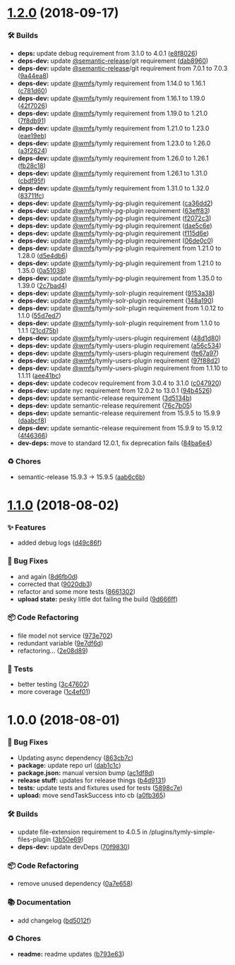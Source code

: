# [1.2.0](https://github.com/wmfs/tymly-upload-plugin/compare/v1.1.0...v1.2.0) (2018-09-17)


### 🛠 Builds

* **deps:** update debug requirement from 3.1.0 to 4.0.1 ([e8f8026](https://github.com/wmfs/tymly-upload-plugin/commit/e8f8026))
* **deps-dev:** update [@semantic-release](https://github.com/semantic-release)/git requirement ([dab8960](https://github.com/wmfs/tymly-upload-plugin/commit/dab8960))
* **deps-dev:** update [@semantic-release](https://github.com/semantic-release)/git requirement from 7.0.1 to 7.0.3 ([9a44ea8](https://github.com/wmfs/tymly-upload-plugin/commit/9a44ea8))
* **deps-dev:** update [@wmfs](https://github.com/wmfs)/tymly requirement from 1.14.0 to 1.16.1 ([c781d60](https://github.com/wmfs/tymly-upload-plugin/commit/c781d60))
* **deps-dev:** update [@wmfs](https://github.com/wmfs)/tymly requirement from 1.16.1 to 1.19.0 ([42f7026](https://github.com/wmfs/tymly-upload-plugin/commit/42f7026))
* **deps-dev:** update [@wmfs](https://github.com/wmfs)/tymly requirement from 1.19.0 to 1.21.0 ([7f8db91](https://github.com/wmfs/tymly-upload-plugin/commit/7f8db91))
* **deps-dev:** update [@wmfs](https://github.com/wmfs)/tymly requirement from 1.21.0 to 1.23.0 ([eae19eb](https://github.com/wmfs/tymly-upload-plugin/commit/eae19eb))
* **deps-dev:** update [@wmfs](https://github.com/wmfs)/tymly requirement from 1.23.0 to 1.26.0 ([a3f2624](https://github.com/wmfs/tymly-upload-plugin/commit/a3f2624))
* **deps-dev:** update [@wmfs](https://github.com/wmfs)/tymly requirement from 1.26.0 to 1.26.1 ([fb28c18](https://github.com/wmfs/tymly-upload-plugin/commit/fb28c18))
* **deps-dev:** update [@wmfs](https://github.com/wmfs)/tymly requirement from 1.26.1 to 1.31.0 ([cbdf95f](https://github.com/wmfs/tymly-upload-plugin/commit/cbdf95f))
* **deps-dev:** update [@wmfs](https://github.com/wmfs)/tymly requirement from 1.31.0 to 1.32.0 ([83711fc](https://github.com/wmfs/tymly-upload-plugin/commit/83711fc))
* **deps-dev:** update [@wmfs](https://github.com/wmfs)/tymly-pg-plugin requirement ([ca36dd2](https://github.com/wmfs/tymly-upload-plugin/commit/ca36dd2))
* **deps-dev:** update [@wmfs](https://github.com/wmfs)/tymly-pg-plugin requirement ([63eff83](https://github.com/wmfs/tymly-upload-plugin/commit/63eff83))
* **deps-dev:** update [@wmfs](https://github.com/wmfs)/tymly-pg-plugin requirement ([f2072c3](https://github.com/wmfs/tymly-upload-plugin/commit/f2072c3))
* **deps-dev:** update [@wmfs](https://github.com/wmfs)/tymly-pg-plugin requirement ([dae5c6e](https://github.com/wmfs/tymly-upload-plugin/commit/dae5c6e))
* **deps-dev:** update [@wmfs](https://github.com/wmfs)/tymly-pg-plugin requirement ([f115d6e](https://github.com/wmfs/tymly-upload-plugin/commit/f115d6e))
* **deps-dev:** update [@wmfs](https://github.com/wmfs)/tymly-pg-plugin requirement ([06de0c0](https://github.com/wmfs/tymly-upload-plugin/commit/06de0c0))
* **deps-dev:** update [@wmfs](https://github.com/wmfs)/tymly-pg-plugin requirement from 1.21.0 to 1.28.0 ([d5e4db6](https://github.com/wmfs/tymly-upload-plugin/commit/d5e4db6))
* **deps-dev:** update [@wmfs](https://github.com/wmfs)/tymly-pg-plugin requirement from 1.21.0 to 1.35.0 ([0a51038](https://github.com/wmfs/tymly-upload-plugin/commit/0a51038))
* **deps-dev:** update [@wmfs](https://github.com/wmfs)/tymly-pg-plugin requirement from 1.35.0 to 1.39.0 ([2c7bad4](https://github.com/wmfs/tymly-upload-plugin/commit/2c7bad4))
* **deps-dev:** update [@wmfs](https://github.com/wmfs)/tymly-solr-plugin requirement ([9153a38](https://github.com/wmfs/tymly-upload-plugin/commit/9153a38))
* **deps-dev:** update [@wmfs](https://github.com/wmfs)/tymly-solr-plugin requirement ([148a190](https://github.com/wmfs/tymly-upload-plugin/commit/148a190))
* **deps-dev:** update [@wmfs](https://github.com/wmfs)/tymly-solr-plugin requirement from 1.0.12 to 1.1.0 ([55d7ed7](https://github.com/wmfs/tymly-upload-plugin/commit/55d7ed7))
* **deps-dev:** update [@wmfs](https://github.com/wmfs)/tymly-solr-plugin requirement from 1.1.0 to 1.1.1 ([21cd75b](https://github.com/wmfs/tymly-upload-plugin/commit/21cd75b))
* **deps-dev:** update [@wmfs](https://github.com/wmfs)/tymly-users-plugin requirement ([48d1d80](https://github.com/wmfs/tymly-upload-plugin/commit/48d1d80))
* **deps-dev:** update [@wmfs](https://github.com/wmfs)/tymly-users-plugin requirement ([a56c534](https://github.com/wmfs/tymly-upload-plugin/commit/a56c534))
* **deps-dev:** update [@wmfs](https://github.com/wmfs)/tymly-users-plugin requirement ([fe67a97](https://github.com/wmfs/tymly-upload-plugin/commit/fe67a97))
* **deps-dev:** update [@wmfs](https://github.com/wmfs)/tymly-users-plugin requirement ([97f88d2](https://github.com/wmfs/tymly-upload-plugin/commit/97f88d2))
* **deps-dev:** update [@wmfs](https://github.com/wmfs)/tymly-users-plugin requirement from 1.1.10 to 1.1.11 ([aee41bc](https://github.com/wmfs/tymly-upload-plugin/commit/aee41bc))
* **deps-dev:** update codecov requirement from 3.0.4 to 3.1.0 ([c047920](https://github.com/wmfs/tymly-upload-plugin/commit/c047920))
* **deps-dev:** update nyc requirement from 12.0.2 to 13.0.1 ([94b4526](https://github.com/wmfs/tymly-upload-plugin/commit/94b4526))
* **deps-dev:** update semantic-release requirement ([3d5134b](https://github.com/wmfs/tymly-upload-plugin/commit/3d5134b))
* **deps-dev:** update semantic-release requirement ([76c7b05](https://github.com/wmfs/tymly-upload-plugin/commit/76c7b05))
* **deps-dev:** update semantic-release requirement from 15.9.5 to 15.9.9 ([daabcf8](https://github.com/wmfs/tymly-upload-plugin/commit/daabcf8))
* **deps-dev:** update semantic-release requirement from 15.9.9 to 15.9.12 ([4f46366](https://github.com/wmfs/tymly-upload-plugin/commit/4f46366))
* **dev-deps:** move to standard 12.0.1, fix deprecation fails ([84ba6e4](https://github.com/wmfs/tymly-upload-plugin/commit/84ba6e4))


### ♻️ Chores

* semantic-release 15.9.3 -> 15.9.5 ([aab6c6b](https://github.com/wmfs/tymly-upload-plugin/commit/aab6c6b))

# [1.1.0](https://github.com/wmfs/tymly-upload-plugin/compare/v1.0.0...v1.1.0) (2018-08-02)


### ✨ Features

* added debug logs ([d49c86f](https://github.com/wmfs/tymly-upload-plugin/commit/d49c86f))


### 🐛 Bug Fixes

* and again ([8d6fb0d](https://github.com/wmfs/tymly-upload-plugin/commit/8d6fb0d))
* corrected that ([9020db3](https://github.com/wmfs/tymly-upload-plugin/commit/9020db3))
* refactor and some more tests ([8661302](https://github.com/wmfs/tymly-upload-plugin/commit/8661302))
* **upload state:** pesky little dot failing the build ([9d666ff](https://github.com/wmfs/tymly-upload-plugin/commit/9d666ff))


### 📦 Code Refactoring

* file model not service ([973e702](https://github.com/wmfs/tymly-upload-plugin/commit/973e702))
* redundant variable ([9e7df6d](https://github.com/wmfs/tymly-upload-plugin/commit/9e7df6d))
* refactoring... ([2e08d89](https://github.com/wmfs/tymly-upload-plugin/commit/2e08d89))


### 🚨 Tests

* better testing ([3c47602](https://github.com/wmfs/tymly-upload-plugin/commit/3c47602))
* more coverage ([1c4ef01](https://github.com/wmfs/tymly-upload-plugin/commit/1c4ef01))

# 1.0.0 (2018-08-01)


### 🐛 Bug Fixes

* Updating async dependency ([863cb7c](https://github.com/wmfs/tymly-upload-plugin/commit/863cb7c))
* **package:** update repo url ([dab1c1c](https://github.com/wmfs/tymly-upload-plugin/commit/dab1c1c))
* **package.json:** manual version bump ([ac1df8d](https://github.com/wmfs/tymly-upload-plugin/commit/ac1df8d))
* **release stuff:** updates for release things ([b4d9131](https://github.com/wmfs/tymly-upload-plugin/commit/b4d9131))
* **tests:** update tests and fixtures used for tests ([5898c7e](https://github.com/wmfs/tymly-upload-plugin/commit/5898c7e))
* **upload:** move sendTaskSuccess into cb ([a0fb365](https://github.com/wmfs/tymly-upload-plugin/commit/a0fb365))


### 🛠 Builds

* update file-extension requirement to 4.0.5 in /plugins/tymly-simple-files-plugin ([3b50e69](https://github.com/wmfs/tymly-upload-plugin/commit/3b50e69))
* **deps-dev:** update devDeps ([70f9830](https://github.com/wmfs/tymly-upload-plugin/commit/70f9830))


### 📦 Code Refactoring

* remove unused dependency ([0a7e658](https://github.com/wmfs/tymly-upload-plugin/commit/0a7e658))


### 📚 Documentation

* add changelog ([bd5012f](https://github.com/wmfs/tymly-upload-plugin/commit/bd5012f))


### ♻️ Chores

* **readme:** readme updates ([b793e63](https://github.com/wmfs/tymly-upload-plugin/commit/b793e63))
